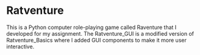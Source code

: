 # Ratventure
This is a Python computer role-playing game called Raventure that I developed for my assignment.
The Ratventure_GUI is a modified version of Ratventure_Basics where I added GUI components to make
it more user interactive.

